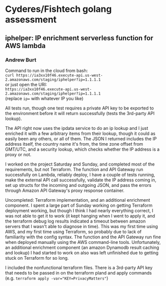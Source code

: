 # Cyderes/Fishtech golang assessment

  

## iphelper: IP enrichment serverless function for AWS lambda

###  Andrew Burt

Command to run in the cloud from bash:  
`curl https://ia3xx10f46.execute-api.us-west-2.amazonaws.com/staging/iphelper?ip=1.1.1.1`  
or just open the URI:  
`https://ia3xx10f46.execute-api.us-west-2.amazonaws.com/staging/iphelper?ip=1.1.1.1`  
(replace `ip=` with whatever IP you like)  
  
All tests run, though one test requires a private API key to be exported to the environment before it will return successfully (tests the 3rd-party API lookup).  

The API right now uses the ipdata service to do an ip lookup and I just enriched it with a few arbitrary items from their lookup, though it could as easily been any others, or all of them. The JSON I returned includes the IP address itself, the country name it's from, the time zone offset from GMT/UTC, and a security lookup, which checks whether the IP address is a proxy or not.   
  
I worked on the project Saturday and Sunday, and completed most of the requirements, but not Terraform. The function and API Gateway run successfully on Lambda, reliably deploy, I have a couple of tests running, make the external API call successfully, validate the IP address coming in, set up structs for the incoming and outgoing JSON, and pass the errors through Amazon API Gateway's proxy response container.  
  
Uncompleted: Terraform implementation, and an additional enrichment component. I spent a large part of Sunday working on getting Terraform deployment working, but though I think I had nearly everything correct, I was not able to get it to work (it kept hanging when I went to apply it, and the terraform debug log results indicated a timeout between amazon servers that I wasn't able to diagnose in time). This was my first time using AWS, and my first time using Terraform, so probably due to lack of familiarity with the config syntax. The function and the API Gateway run fine when deployed manually using the AWS command-line tools. Unfortunately, an additional enrichment component (an amazon Dynamodb result caching and lookup) I had started to work on also was left unfinished due to getting stuck on Terraform for so long.   
  
I included the nonfunctional terraform files. There is a 3rd-party API key that needs to be passed in on the terraform pland and apply commands (e.g. `terraform apply -var="KEY=PrivacyMatters"`)  
